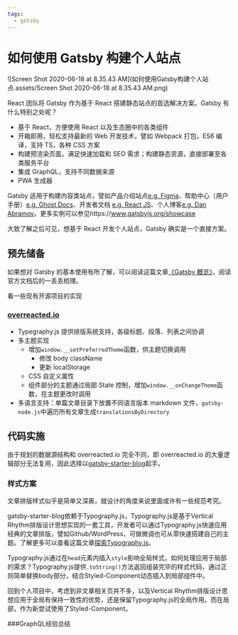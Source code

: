 ```yaml
---
tags:
  - gatsby
---
```


# 如何使用 Gatsby 构建个人站点

![Screen Shot 2020-06-18 at 8.35.43 AM](如何使用Gatsby构建个人站点.assets/Screen Shot 2020-06-18 at 8.35.43 AM.png)

React 团队将 Gatsby 作为基于 React 搭建静态站点的首选解决方案。Gatsby 有什么特别之处呢？

- 基于 React，方便使用 React 以及生态圈中的各类组件
- 开箱即用，轻松支持最新的 Web 开发技术，譬如 Webpack 打包，ES6 编译，支持 TS，各种 CSS 方案
- 构建预渲染页面，满足快速加载和 SEO 需求；构建静态资源，直接部署至各类服务平台
- 集成 GraphQL，支持不同数据来源
- PWA 生成器

Gatsby 适用于构建内容类站点，譬如产品介绍站点[e.g. Figma](https://www.figma.com/)、帮助中心（用户手册）[e.g. Ghost Docs](https://www.gatsbyjs.org/showcase/docs.ghost.org)、开发者文档 [e.g. React JS](https://www.gatsbyjs.org/showcase/reactjs.org)、个人博客[e.g. Dan Abramov](https://overreacted.io/)。更多实例可以参见https://www.gatsbyjs.org/showcase

大致了解之后可见，想基于 React 开发个人站点，Gatsby 确实是一个直接方案。

## 预先储备

如果想对 Gatsby 的基本使用有所了解，可以阅读这篇文章[《Gatsby 概览》](./gatsby概览)，阅读官方文档后的一丢丢梳理。

看一些现有开源项目的实现

### [overreacted.io](https://github.com/gaearon/overreacted.io)

- Typegraphy.js 提供排版系统支持，各级标题、段落、列表之间协调
- 多主题实现
  - 增加`window.__setPreferredTheme`函数，供主题切换调用
    - 修改 body className
    - 更新 localStorage
  - CSS 自定义属性
  - 组件部分的主题通过局部 State 控制，增加`window.__onChangeTheme`函数，在主题更改时调用
- 多语言支持：单篇文章目录下放置不同语言版本 markdown 文件，`gatsby-node.js`中遍历所有文章生成`translationsByDirectory`

## 代码实施

由于规划的数据源结构和 overreacted.io 完全不同，即 overreacted.io 的大量逻辑部分无法复用，因此选择以[gatsby-starter-blog](https://www.gatsbyjs.org/starters/gatsbyjs/gatsby-starter-blog/)起手。

### 样式方案

文章排版样式似乎是简单又深奥，就设计的角度来说里面或许有一些规范考究。

gatsby-starter-blog依赖于Typography.js，Typography.js是基于Vertical Rhythm排版设计思想实现的一套工具，开发者可以通过Typography.js快速应用经典的文章排版，譬如Github/WordPress，可做微调也可从零快速搭建自己的主题。了解更多可以查看这篇文章[探索Typography.js](/blog/tech/javascript/探索typography.js/)。

Typography.js通过在`head`元素内插入`style`影响全局样式，如何处理应用于局部的需求？Typography.js提供`.toString()`方法返回组装完毕的样式代码，通过正则简单替换body部分，结合Styled-Component动态插入到局部组件中。

回到个人项目中，考虑到非文章相关页并不多，以及Vertical Rhythm排版设计思想应用于全局有保持一致性的优势，还是保留Typography.js的全局作用。而在局部，作为新尝试使用了Styled-Component。

###GraphQL经验总结

